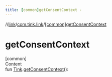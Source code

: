 ```yaml
---
title: [common]getConsentContext -
---
```

//[link](../index.md)/[com.tink.link](index.md)/[[common]getConsentContext]([common]get-consent-context.md)



# getConsentContext  
[common]  
Content  
fun [Tink](../com.tink.core/[common]-tink/index.md).[getConsentContext]([common]get-consent-context.md)(): <ERROR CLASS>  




